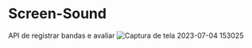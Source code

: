 # Screen-Sound
 API de registrar bandas e avaliar
![Captura de tela 2023-07-04 153025](https://github.com/CamisZancanella/Screen-Sound/assets/101130880/4311e90f-3279-4ac7-bb7d-bcab59942d01)
